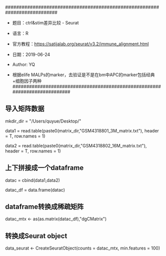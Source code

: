 ###########################################################################
- 题目：ctrl&stim差异比较  - Seurat
- 语言：R
- 官方教程：https://satijalab.org/seurat/v3.2/immune_alignment.html

- 日期：2019-06-24
- Author: YQ
- 根据elife MALPs的marker，去验证是不是在bm中APC的marker包括经典+细胞因子两种
###########################################################################

## 导入矩阵数据
mkdir_dir = "/Users/quyue/Desktop/"

data1 = read.table(paste0(matrix_dir,"GSM4318801_3M_matrix.txt"), header = T, row.names = 1)

data2 = read.table(paste0(matrix_dir,"GSM4318802_16M_matrix.txt"), header = T, row.names = 1)

## 上下拼接成一个dataframe
datac = cbind(data1,data2)

datac_df = data.frame(datac)

## dataframe转换成稀疏矩阵
datac_mtx <- as(as.matrix(datac_df),"dgCMatrix")

## 转换成Seurat object

data_seurat <- CreateSeuratObject(counts = datac_mtx, min.features = 100)



